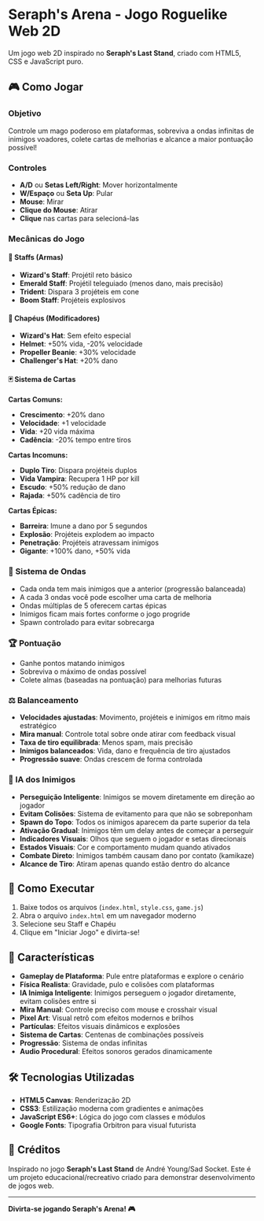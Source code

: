 # Seraph's Arena - Jogo Roguelike Web 2D

Um jogo web 2D inspirado no **Seraph's Last Stand**, criado com HTML5, CSS e JavaScript puro.

## 🎮 Como Jogar

### Objetivo
Controle um mago poderoso em plataformas, sobreviva a ondas infinitas de inimigos voadores, colete cartas de melhorias e alcance a maior pontuação possível!

### Controles
- **A/D** ou **Setas Left/Right**: Mover horizontalmente
- **W/Espaço** ou **Seta Up**: Pular
- **Mouse**: Mirar
- **Clique do Mouse**: Atirar
- **Clique** nas cartas para selecioná-las

### Mecânicas do Jogo

#### 🏹 Staffs (Armas)
- **Wizard's Staff**: Projétil reto básico
- **Emerald Staff**: Projétil teleguiado (menos dano, mais precisão)
- **Trident**: Dispara 3 projéteis em cone
- **Boom Staff**: Projéteis explosivos

#### 🎩 Chapéus (Modificadores)
- **Wizard's Hat**: Sem efeito especial
- **Helmet**: +50% vida, -20% velocidade
- **Propeller Beanie**: +30% velocidade
- **Challenger's Hat**: +20% dano

#### 🃏 Sistema de Cartas

**Cartas Comuns:**
- **Crescimento**: +20% dano
- **Velocidade**: +1 velocidade
- **Vida**: +20 vida máxima
- **Cadência**: -20% tempo entre tiros

**Cartas Incomuns:**
- **Duplo Tiro**: Dispara projéteis duplos
- **Vida Vampira**: Recupera 1 HP por kill
- **Escudo**: +50% redução de dano
- **Rajada**: +50% cadência de tiro

**Cartas Épicas:**
- **Barreira**: Imune a dano por 5 segundos
- **Explosão**: Projéteis explodem ao impacto
- **Penetração**: Projéteis atravessam inimigos
- **Gigante**: +100% dano, +50% vida

### 🌊 Sistema de Ondas
- Cada onda tem mais inimigos que a anterior (progressão balanceada)
- A cada 3 ondas você pode escolher uma carta de melhoria
- Ondas múltiplas de 5 oferecem cartas épicas
- Inimigos ficam mais fortes conforme o jogo progride
- Spawn controlado para evitar sobrecarga

### 🏆 Pontuação
- Ganhe pontos matando inimigos
- Sobreviva o máximo de ondas possível
- Colete almas (baseadas na pontuação) para melhorias futuras

### ⚖️ Balanceamento
- **Velocidades ajustadas**: Movimento, projéteis e inimigos em ritmo mais estratégico
- **Mira manual**: Controle total sobre onde atirar com feedback visual
- **Taxa de tiro equilibrada**: Menos spam, mais precisão
- **Inimigos balanceados**: Vida, dano e frequência de tiro ajustados
- **Progressão suave**: Ondas crescem de forma controlada

### 🤖 IA dos Inimigos
- **Perseguição Inteligente**: Inimigos se movem diretamente em direção ao jogador
- **Evitam Colisões**: Sistema de evitamento para que não se sobreponham
- **Spawn do Topo**: Todos os inimigos aparecem da parte superior da tela
- **Ativação Gradual**: Inimigos têm um delay antes de começar a perseguir
- **Indicadores Visuais**: Olhos que seguem o jogador e setas direcionais
- **Estados Visuais**: Cor e comportamento mudam quando ativados
- **Combate Direto**: Inimigos também causam dano por contato (kamikaze)
- **Alcance de Tiro**: Atiram apenas quando estão dentro do alcance

## 🚀 Como Executar

1. Baixe todos os arquivos (`index.html`, `style.css`, `game.js`)
2. Abra o arquivo `index.html` em um navegador moderno
3. Selecione seu Staff e Chapéu
4. Clique em "Iniciar Jogo" e divirta-se!

## 🎯 Características

- **Gameplay de Plataforma**: Pule entre plataformas e explore o cenário
- **Física Realista**: Gravidade, pulo e colisões com plataformas
- **IA Inimiga Inteligente**: Inimigos perseguem o jogador diretamente, evitam colisões entre si
- **Mira Manual**: Controle preciso com mouse e crosshair visual
- **Pixel Art**: Visual retrô com efeitos modernos e brilhos
- **Partículas**: Efeitos visuais dinâmicos e explosões
- **Sistema de Cartas**: Centenas de combinações possíveis
- **Progressão**: Sistema de ondas infinitas
- **Audio Procedural**: Efeitos sonoros gerados dinamicamente

## 🛠️ Tecnologias Utilizadas

- **HTML5 Canvas**: Renderização 2D
- **CSS3**: Estilização moderna com gradientes e animações
- **JavaScript ES6+**: Lógica do jogo com classes e módulos
- **Google Fonts**: Tipografia Orbitron para visual futurista

## 🎨 Créditos

Inspirado no jogo **Seraph's Last Stand** de André Young/Sad Socket. Este é um projeto educacional/recreativo criado para demonstrar desenvolvimento de jogos web.

---

**Divirta-se jogando Seraph's Arena! 🎮** 